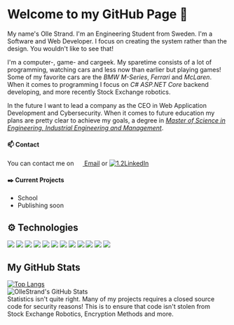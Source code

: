# Welcome to my GitHub Page 👋
My name's Olle Strand. I'm an Engineering Student from Sweden.
I'm a Software and Web Developer. I focus on creating the system rather than the design. You wouldn't like to see that!  
  
I'm a computer-, game- and cargeek. My sparetime consists of a lot of programming, watching cars and less now than earlier but playing games! Some of my favorite cars are the *BMW M-Series*, *Ferrari* and *McLaren*. When it comes to programming I focus on *C# ASP.NET Core* backend developing, and more recently Stock Exchange robotics.  
  
In the future I want to lead a company as the CEO in Web Application Development and Cybersecurity. When it comes to future education my plans are pretty clear to achieve my goals, a degree in [*Master of Science in Engineering, Industrial Engineering and Management*](http://www.lth.se/utbildning/industriell-ekonomi/).
#### 📫 Contact
You can contact me on  [<img src="https://image.flaticon.com/icons/svg/54/54215.svg" width="16" height="16"> Email](mailto:ollestrand02@gmail.com) or [![1.2]LinkedIn](https://www.linkedin.com/in/olle-strand-94584a1a5/)
#### ✒️ Current Projects
* School
* Publishing soon
## ⚙️ Technologies
![](https://img.shields.io/badge/OS-Windows-informational?style=flat&logo=Windows&logoColor=white&color=1a1a1a) ![](https://img.shields.io/badge/Editor-Visual%20Studio-informational?style=flat&logo=Visual%20Studio&logoColor=white&color=1a1a1a) ![](https://img.shields.io/badge/Code-C%23-informational?style=flat&logo=C%20Sharp&logoColor=white&color=1a1a1a) ![](https://img.shields.io/badge/Code-JavaScript-informational?style=flat&logo=JavaScript&logoColor=white&color=1a1a1a) ![](https://img.shields.io/badge/Code-Python-informational?style=flat&logo=Python&logoColor=white&color=1a1a1a) ![](https://img.shields.io/badge/Code-HTML-informational?style=flat&logo=HTML5&logoColor=white&color=1a1a1a) ![](https://img.shields.io/badge/Database-MySQL-informational?style=flat&logo=MySQL&logoColor=white&color=1a1a1a) ![](https://img.shields.io/badge/Database-MS%20SQL-informational?style=flat&logo=Microsoft%20SQL%20Server&logoColor=white&color=1a1a1a) ![](https://img.shields.io/badge/Framework-.NET-informational?style=flat&logo=.NET&logoColor=white&color=1a1a1a) ![](https://img.shields.io/badge/Framework-.NET%20Core-informational?style=flat&logo=.NET&logoColor=white&color=1a1a1a) ![](https://img.shields.io/badge/Framework-ASP.NET-informational?style=flat&logo=.NET&logoColor=white&color=1a1a1a) ![](https://img.shields.io/badge/Framework-ASP.NET%20Core-informational?style=flat&logo=.NET&logoColor=white&color=1a1a1a)
## My GitHub Stats
[![Top Langs](https://github-readme-stats.vercel.app/api/top-langs/?username=ollestrand&hide=html&count_private=true&bg_color=1a1a1a&title_color=ffffff&text_color=f5f5f5&layout=compact)](https://github.com/anuraghazra/github-readme-stats)  
![OlleStrand's GitHub Stats](https://github-readme-stats.vercel.app/api?username=ollestrand&count_private=true&show_icons=true&include_all_commits=true&hide=issues,prs&bg_color=1a1a1a&title_color=ffffff&text_color=f5f5f5)  
Statistics isn't quite right. Many of my projects requires a closed source code for security reasons! This is to ensure that code isn't stolen from Stock Exchange Robotics, Encryption Methods and more.

<!-- Icons -->
[1.2]: https://raw.githubusercontent.com/MartinHeinz/MartinHeinz/master/linkedin-3-16.png (LinkedIn icon without padding)

<!--
**OlleStrand/OlleStrand** is a ✨ _special_ ✨ repository because its `README.md` (this file) appears on your GitHub profile.

Here are some ideas to get you started:

- 🔭 I’m currently working on ...
- 🌱 I’m currently learning ...
- 👯 I’m looking to collaborate on ...
- 🤔 I’m looking for help with ...
- 💬 Ask me about ...
- 📫 How to reach me: ...
- 😄 Pronouns: ...
- ⚡ Fun fact: ...
-->
